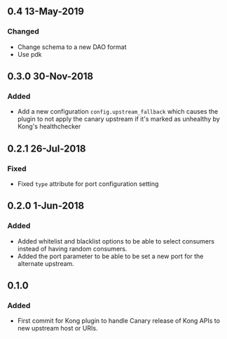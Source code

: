 ## 0.4 13-May-2019

### Changed

- Change schema to a new DAO format
- Use pdk

## 0.3.0 30-Nov-2018

### Added

- Add a new configuration `config.upstream_fallback` which causes the plugin to
not apply the canary upstream if it's marked as unhealthy by Kong's
healthchecker

## 0.2.1 26-Jul-2018

### Fixed

- Fixed `type` attribute for port configuration setting

## 0.2.0 1-Jun-2018

### Added

- Added whitelist and blacklist options to be able to select consumers instead
  of having random consumers.
- Added the port parameter to be able to be set a new port for the alternate
  upstream.

## 0.1.0

### Added

- First commit for Kong plugin to handle Canary release of Kong APIs
  to new upstream host or URIs.

